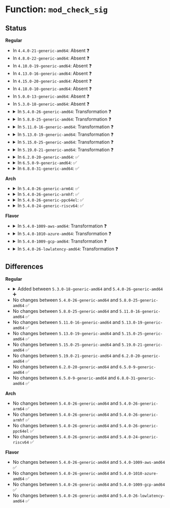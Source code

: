 # Function: <code>mod_check_sig</code>

## Status
<b>Regular</b>
<ul>
<li>
In <code>4.4.0-21-generic-amd64</code>: Absent ❓
</li>
<li>
In <code>4.8.0-22-generic-amd64</code>: Absent ❓
</li>
<li>
In <code>4.10.0-19-generic-amd64</code>: Absent ❓
</li>
<li>
In <code>4.13.0-16-generic-amd64</code>: Absent ❓
</li>
<li>
In <code>4.15.0-20-generic-amd64</code>: Absent ❓
</li>
<li>
In <code>4.18.0-10-generic-amd64</code>: Absent ❓
</li>
<li>
In <code>5.0.0-13-generic-amd64</code>: Absent ❓
</li>
<li>
In <code>5.3.0-18-generic-amd64</code>: Absent ❓
</li>
<li>
<details>
<summary>In <code>5.4.0-26-generic-amd64</code>: Transformation ❓</summary>

```c
int mod_check_sig(const struct module_signature * ms, size_t file_len, const char * name)
```

```json
{
  "name": "mod_check_sig",
  "collision_type": "Unique Global",
  "inline_type": "No",
  "funcs": [
    {
      "addr": 0,
      "name": "mod_check_sig",
      "external": true,
      "loc": "kernel/module_signature.c:21",
      "file": "kernel/module_signature.c",
      "inline": "seen, unknown",
      "caller_inline": [],
      "caller_func": [
        "kernel/module_signing.c:mod_verify_sig",
        "security/integrity/ima/ima_modsig.c:ima_read_modsig"
      ]
    }
  ],
  "symbols": [
    {
      "addr": 18446744071580250924,
      "name": "mod_check_sig.cold",
      "section": ".text",
      "bind": "STB_LOCAL",
      "size": 50
    },
    {
      "addr": 18446744071580250848,
      "name": "mod_check_sig",
      "section": ".text",
      "bind": "STB_GLOBAL",
      "size": 76
    }
  ]
}
```
</details>
</li>
<li>
<details>
<summary>In <code>5.8.0-25-generic-amd64</code>: Transformation ❓</summary>

```c
int mod_check_sig(const struct module_signature * ms, size_t file_len, const char * name)
```

```json
{
  "name": "mod_check_sig",
  "collision_type": "Unique Global",
  "inline_type": "No",
  "funcs": [
    {
      "addr": 0,
      "name": "mod_check_sig",
      "external": true,
      "loc": "kernel/module_signature.c:21",
      "file": "kernel/module_signature.c",
      "inline": "seen, unknown",
      "caller_inline": [],
      "caller_func": [
        "kernel/module_signing.c:mod_verify_sig",
        "security/integrity/ima/ima_modsig.c:ima_read_modsig"
      ]
    }
  ],
  "symbols": [
    {
      "addr": 18446744071580319404,
      "name": "mod_check_sig.cold",
      "section": ".text",
      "bind": "STB_LOCAL",
      "size": 50
    },
    {
      "addr": 18446744071580319328,
      "name": "mod_check_sig",
      "section": ".text",
      "bind": "STB_GLOBAL",
      "size": 76
    }
  ]
}
```
</details>
</li>
<li>
<details>
<summary>In <code>5.11.0-16-generic-amd64</code>: Transformation ❓</summary>

```c
int mod_check_sig(const struct module_signature * ms, size_t file_len, const char * name)
```

```json
{
  "name": "mod_check_sig",
  "collision_type": "Unique Global",
  "inline_type": "No",
  "funcs": [
    {
      "addr": 0,
      "name": "mod_check_sig",
      "external": true,
      "loc": "kernel/module_signature.c:21",
      "file": "kernel/module_signature.c",
      "inline": "seen, unknown",
      "caller_inline": [],
      "caller_func": [
        "kernel/module_signing.c:mod_verify_sig",
        "security/integrity/ima/ima_modsig.c:ima_read_modsig"
      ]
    }
  ],
  "symbols": [
    {
      "addr": 18446744071591314418,
      "name": "mod_check_sig.cold",
      "section": ".text",
      "bind": "STB_LOCAL",
      "size": 50
    },
    {
      "addr": 18446744071580304512,
      "name": "mod_check_sig",
      "section": ".text",
      "bind": "STB_GLOBAL",
      "size": 76
    }
  ]
}
```
</details>
</li>
<li>
<details>
<summary>In <code>5.13.0-19-generic-amd64</code>: Transformation ❓</summary>

```c
int mod_check_sig(const struct module_signature * ms, size_t file_len, const char * name)
```

```json
{
  "name": "mod_check_sig",
  "collision_type": "Unique Global",
  "inline_type": "No",
  "funcs": [
    {
      "addr": 0,
      "name": "mod_check_sig",
      "external": true,
      "loc": "kernel/module_signature.c:21",
      "file": "kernel/module_signature.c",
      "inline": "seen, unknown",
      "caller_inline": [],
      "caller_func": [
        "kernel/module_signing.c:mod_verify_sig",
        "security/integrity/ima/ima_modsig.c:ima_read_modsig"
      ]
    }
  ],
  "symbols": [
    {
      "addr": 18446744071591256851,
      "name": "mod_check_sig.cold",
      "section": ".text",
      "bind": "STB_LOCAL",
      "size": 50
    },
    {
      "addr": 18446744071580308064,
      "name": "mod_check_sig",
      "section": ".text",
      "bind": "STB_GLOBAL",
      "size": 76
    }
  ]
}
```
</details>
</li>
<li>
<details>
<summary>In <code>5.15.0-25-generic-amd64</code>: Transformation ❓</summary>

```c
int mod_check_sig(const struct module_signature * ms, size_t file_len, const char * name)
```

```json
{
  "name": "mod_check_sig",
  "collision_type": "Unique Global",
  "inline_type": "No",
  "funcs": [
    {
      "addr": 0,
      "name": "mod_check_sig",
      "external": true,
      "loc": "kernel/module_signature.c:21",
      "file": "kernel/module_signature.c",
      "inline": "seen, unknown",
      "caller_inline": [],
      "caller_func": [
        "kernel/module_signing.c:mod_verify_sig",
        "security/integrity/ima/ima_modsig.c:ima_read_modsig"
      ]
    }
  ],
  "symbols": [
    {
      "addr": 18446744071592160059,
      "name": "mod_check_sig.cold",
      "section": ".text",
      "bind": "STB_LOCAL",
      "size": 50
    },
    {
      "addr": 18446744071580461440,
      "name": "mod_check_sig",
      "section": ".text",
      "bind": "STB_GLOBAL",
      "size": 76
    }
  ]
}
```
</details>
</li>
<li>
<details>
<summary>In <code>5.19.0-21-generic-amd64</code>: Transformation ❓</summary>

```c
int mod_check_sig(const struct module_signature * ms, size_t file_len, const char * name)
```

```json
{
  "name": "mod_check_sig",
  "collision_type": "Unique Global",
  "inline_type": "No",
  "funcs": [
    {
      "addr": 0,
      "name": "mod_check_sig",
      "external": true,
      "loc": "kernel/module_signature.c:21",
      "file": "kernel/module_signature.c",
      "inline": "seen, unknown",
      "caller_inline": [],
      "caller_func": [
        "kernel/module/signing.c:mod_verify_sig",
        "security/integrity/ima/ima_modsig.c:ima_read_modsig"
      ]
    }
  ],
  "symbols": [
    {
      "addr": 18446744071593933169,
      "name": "mod_check_sig.cold",
      "section": ".text",
      "bind": "STB_LOCAL",
      "size": 50
    },
    {
      "addr": 18446744071580654192,
      "name": "mod_check_sig",
      "section": ".text",
      "bind": "STB_GLOBAL",
      "size": 84
    }
  ]
}
```
</details>
</li>
<li>
<details>
<summary>In <code>6.2.0-20-generic-amd64</code>: ✅</summary>

```c
int mod_check_sig(const struct module_signature * ms, size_t file_len, const char * name)
```

```json
{
  "name": "mod_check_sig",
  "collision_type": "Unique Global",
  "inline_type": "No",
  "funcs": [
    {
      "addr": 18446744071580922032,
      "name": "mod_check_sig",
      "external": true,
      "loc": "kernel/module_signature.c:21",
      "file": "kernel/module_signature.c",
      "inline": "seen, unknown",
      "caller_inline": [],
      "caller_func": [
        "kernel/module/signing.c:mod_verify_sig",
        "security/integrity/ima/ima_modsig.c:ima_read_modsig"
      ]
    }
  ],
  "symbols": [
    {
      "addr": 18446744071580922032,
      "name": "mod_check_sig",
      "section": ".text",
      "bind": "STB_GLOBAL",
      "size": 144
    }
  ]
}
```
</details>
</li>
<li>
<details>
<summary>In <code>6.5.0-9-generic-amd64</code>: ✅</summary>

```c
int mod_check_sig(const struct module_signature * ms, size_t file_len, const char * name)
```

```json
{
  "name": "mod_check_sig",
  "collision_type": "Unique Global",
  "inline_type": "No",
  "funcs": [
    {
      "addr": 18446744071581008976,
      "name": "mod_check_sig",
      "external": true,
      "loc": "kernel/module_signature.c:21",
      "file": "kernel/module_signature.c",
      "inline": "seen, unknown",
      "caller_inline": [],
      "caller_func": [
        "kernel/module/signing.c:mod_verify_sig",
        "security/integrity/ima/ima_modsig.c:ima_read_modsig"
      ]
    }
  ],
  "symbols": [
    {
      "addr": 18446744071581008976,
      "name": "mod_check_sig",
      "section": ".text",
      "bind": "STB_GLOBAL",
      "size": 144
    }
  ]
}
```
</details>
</li>
<li>
<details>
<summary>In <code>6.8.0-31-generic-amd64</code>: ✅</summary>

```c
int mod_check_sig(const struct module_signature * ms, size_t file_len, const char * name)
```

```json
{
  "name": "mod_check_sig",
  "collision_type": "Unique Global",
  "inline_type": "No",
  "funcs": [
    {
      "addr": 18446744071581104848,
      "name": "mod_check_sig",
      "external": true,
      "loc": "kernel/module_signature.c:21",
      "file": "kernel/module_signature.c",
      "inline": "seen, unknown",
      "caller_inline": [],
      "caller_func": [
        "kernel/module/signing.c:mod_verify_sig",
        "security/integrity/ima/ima_modsig.c:ima_read_modsig"
      ]
    }
  ],
  "symbols": [
    {
      "addr": 18446744071581104848,
      "name": "mod_check_sig",
      "section": ".text",
      "bind": "STB_GLOBAL",
      "size": 144
    }
  ]
}
```
</details>
</li>
</ul>
<b>Arch</b>
<ul>
<li>
<details>
<summary>In <code>5.4.0-26-generic-arm64</code>: ✅</summary>

```c
int mod_check_sig(const struct module_signature * ms, size_t file_len, const char * name)
```

```json
{
  "name": "mod_check_sig",
  "collision_type": "Unique Global",
  "inline_type": "No",
  "funcs": [
    {
      "addr": 18446603336491492872,
      "name": "mod_check_sig",
      "external": true,
      "loc": "kernel/module_signature.c:21",
      "file": "kernel/module_signature.c",
      "inline": "seen, unknown",
      "caller_inline": [],
      "caller_func": [
        "kernel/module_signing.c:mod_verify_sig",
        "security/integrity/ima/ima_modsig.c:ima_read_modsig"
      ]
    }
  ],
  "symbols": [
    {
      "addr": 18446603336491492872,
      "name": "mod_check_sig",
      "section": ".text",
      "bind": "STB_GLOBAL",
      "size": 164
    }
  ]
}
```
</details>
</li>
<li>
<details>
<summary>In <code>5.4.0-26-generic-armhf</code>: ✅</summary>

```c
int mod_check_sig(const struct module_signature * ms, size_t file_len, const char * name)
```

```json
{
  "name": "mod_check_sig",
  "collision_type": "Unique Global",
  "inline_type": "No",
  "funcs": [
    {
      "addr": 3225474432,
      "name": "mod_check_sig",
      "external": true,
      "loc": "kernel/module_signature.c:21",
      "file": "kernel/module_signature.c",
      "inline": "seen, unknown",
      "caller_inline": [],
      "caller_func": [
        "kernel/module_signing.c:mod_verify_sig",
        "security/integrity/ima/ima_modsig.c:ima_read_modsig"
      ]
    }
  ],
  "symbols": [
    {
      "addr": 3225474432,
      "name": "mod_check_sig",
      "section": ".text",
      "bind": "STB_GLOBAL",
      "size": 144
    }
  ]
}
```
</details>
</li>
<li>
<details>
<summary>In <code>5.4.0-26-generic-ppc64el</code>: ✅</summary>

```c
int mod_check_sig(const struct module_signature * ms, size_t file_len, const char * name)
```

```json
{
  "name": "mod_check_sig",
  "collision_type": "Unique Global",
  "inline_type": "No",
  "funcs": [
    {
      "addr": 13835058055284450112,
      "name": "mod_check_sig",
      "external": true,
      "loc": "kernel/module_signature.c:21",
      "file": "kernel/module_signature.c",
      "inline": "seen, unknown",
      "caller_inline": [],
      "caller_func": [
        "kernel/module_signing.c:mod_verify_sig",
        "security/integrity/ima/ima_modsig.c:ima_read_modsig"
      ]
    }
  ],
  "symbols": [
    {
      "addr": 13835058055284450112,
      "name": "mod_check_sig",
      "section": ".text",
      "bind": "STB_GLOBAL",
      "size": 208
    }
  ]
}
```
</details>
</li>
<li>
<details>
<summary>In <code>5.4.0-24-generic-riscv64</code>: ✅</summary>

```c
int mod_check_sig(const struct module_signature * ms, size_t file_len, const char * name)
```

```json
{
  "name": "mod_check_sig",
  "collision_type": "Unique Global",
  "inline_type": "No",
  "funcs": [
    {
      "addr": 18446743936271936346,
      "name": "mod_check_sig",
      "external": true,
      "loc": "kernel/module_signature.c:21",
      "file": "kernel/module_signature.c",
      "inline": "seen, unknown",
      "caller_inline": [],
      "caller_func": [
        "kernel/module_signing.c:mod_verify_sig",
        "security/integrity/ima/ima_modsig.c:ima_read_modsig"
      ]
    }
  ],
  "symbols": [
    {
      "addr": 18446743936271936346,
      "name": "mod_check_sig",
      "section": ".text",
      "bind": "STB_GLOBAL",
      "size": 176
    }
  ]
}
```
</details>
</li>
</ul>
<b>Flavor</b>
<ul>
<li>
<details>
<summary>In <code>5.4.0-1009-aws-amd64</code>: Transformation ❓</summary>

```c
int mod_check_sig(const struct module_signature * ms, size_t file_len, const char * name)
```

```json
{
  "name": "mod_check_sig",
  "collision_type": "Unique Global",
  "inline_type": "No",
  "funcs": [
    {
      "addr": 0,
      "name": "mod_check_sig",
      "external": true,
      "loc": "kernel/module_signature.c:21",
      "file": "kernel/module_signature.c",
      "inline": "seen, unknown",
      "caller_inline": [],
      "caller_func": [
        "kernel/module_signing.c:mod_verify_sig",
        "security/integrity/ima/ima_modsig.c:ima_read_modsig"
      ]
    }
  ],
  "symbols": [
    {
      "addr": 18446744071580219724,
      "name": "mod_check_sig.cold",
      "section": ".text",
      "bind": "STB_LOCAL",
      "size": 50
    },
    {
      "addr": 18446744071580219648,
      "name": "mod_check_sig",
      "section": ".text",
      "bind": "STB_GLOBAL",
      "size": 76
    }
  ]
}
```
</details>
</li>
<li>
<details>
<summary>In <code>5.4.0-1010-azure-amd64</code>: Transformation ❓</summary>

```c
int mod_check_sig(const struct module_signature * ms, size_t file_len, const char * name)
```

```json
{
  "name": "mod_check_sig",
  "collision_type": "Unique Global",
  "inline_type": "No",
  "funcs": [
    {
      "addr": 0,
      "name": "mod_check_sig",
      "external": true,
      "loc": "kernel/module_signature.c:21",
      "file": "kernel/module_signature.c",
      "inline": "seen, unknown",
      "caller_inline": [],
      "caller_func": [
        "kernel/module_signing.c:mod_verify_sig",
        "security/integrity/ima/ima_modsig.c:ima_read_modsig"
      ]
    }
  ],
  "symbols": [
    {
      "addr": 18446744071580167164,
      "name": "mod_check_sig.cold",
      "section": ".text",
      "bind": "STB_LOCAL",
      "size": 50
    },
    {
      "addr": 18446744071580167088,
      "name": "mod_check_sig",
      "section": ".text",
      "bind": "STB_GLOBAL",
      "size": 76
    }
  ]
}
```
</details>
</li>
<li>
<details>
<summary>In <code>5.4.0-1009-gcp-amd64</code>: Transformation ❓</summary>

```c
int mod_check_sig(const struct module_signature * ms, size_t file_len, const char * name)
```

```json
{
  "name": "mod_check_sig",
  "collision_type": "Unique Global",
  "inline_type": "No",
  "funcs": [
    {
      "addr": 0,
      "name": "mod_check_sig",
      "external": true,
      "loc": "kernel/module_signature.c:21",
      "file": "kernel/module_signature.c",
      "inline": "seen, unknown",
      "caller_inline": [],
      "caller_func": [
        "kernel/module_signing.c:mod_verify_sig",
        "security/integrity/ima/ima_modsig.c:ima_read_modsig"
      ]
    }
  ],
  "symbols": [
    {
      "addr": 18446744071580211196,
      "name": "mod_check_sig.cold",
      "section": ".text",
      "bind": "STB_LOCAL",
      "size": 50
    },
    {
      "addr": 18446744071580211120,
      "name": "mod_check_sig",
      "section": ".text",
      "bind": "STB_GLOBAL",
      "size": 76
    }
  ]
}
```
</details>
</li>
<li>
<details>
<summary>In <code>5.4.0-26-lowlatency-amd64</code>: Transformation ❓</summary>

```c
int mod_check_sig(const struct module_signature * ms, size_t file_len, const char * name)
```

```json
{
  "name": "mod_check_sig",
  "collision_type": "Unique Global",
  "inline_type": "No",
  "funcs": [
    {
      "addr": 0,
      "name": "mod_check_sig",
      "external": true,
      "loc": "kernel/module_signature.c:21",
      "file": "kernel/module_signature.c",
      "inline": "seen, unknown",
      "caller_inline": [],
      "caller_func": [
        "kernel/module_signing.c:mod_verify_sig",
        "security/integrity/ima/ima_modsig.c:ima_read_modsig"
      ]
    }
  ],
  "symbols": [
    {
      "addr": 18446744071580263900,
      "name": "mod_check_sig.cold",
      "section": ".text",
      "bind": "STB_LOCAL",
      "size": 50
    },
    {
      "addr": 18446744071580263824,
      "name": "mod_check_sig",
      "section": ".text",
      "bind": "STB_GLOBAL",
      "size": 76
    }
  ]
}
```
</details>
</li>
</ul>

## Differences
<b>Regular</b>
<ul>
<li>
<details>
<summary>Added between <code>5.3.0-18-generic-amd64</code> and <code>5.4.0-26-generic-amd64</code> ➕</summary>

```c
int mod_check_sig(const struct module_signature * ms, size_t file_len, const char * name)
```
</details>
</li>
<li>
No changes between <code>5.4.0-26-generic-amd64</code> and <code>5.8.0-25-generic-amd64</code> ✅
</li>
<li>
No changes between <code>5.8.0-25-generic-amd64</code> and <code>5.11.0-16-generic-amd64</code> ✅
</li>
<li>
No changes between <code>5.11.0-16-generic-amd64</code> and <code>5.13.0-19-generic-amd64</code> ✅
</li>
<li>
No changes between <code>5.13.0-19-generic-amd64</code> and <code>5.15.0-25-generic-amd64</code> ✅
</li>
<li>
No changes between <code>5.15.0-25-generic-amd64</code> and <code>5.19.0-21-generic-amd64</code> ✅
</li>
<li>
No changes between <code>5.19.0-21-generic-amd64</code> and <code>6.2.0-20-generic-amd64</code> ✅
</li>
<li>
No changes between <code>6.2.0-20-generic-amd64</code> and <code>6.5.0-9-generic-amd64</code> ✅
</li>
<li>
No changes between <code>6.5.0-9-generic-amd64</code> and <code>6.8.0-31-generic-amd64</code> ✅
</li>
</ul>
<b>Arch</b>
<ul>
<li>
No changes between <code>5.4.0-26-generic-amd64</code> and <code>5.4.0-26-generic-arm64</code> ✅
</li>
<li>
No changes between <code>5.4.0-26-generic-amd64</code> and <code>5.4.0-26-generic-armhf</code> ✅
</li>
<li>
No changes between <code>5.4.0-26-generic-amd64</code> and <code>5.4.0-26-generic-ppc64el</code> ✅
</li>
<li>
No changes between <code>5.4.0-26-generic-amd64</code> and <code>5.4.0-24-generic-riscv64</code> ✅
</li>
</ul>
<b>Flavor</b>
<ul>
<li>
No changes between <code>5.4.0-26-generic-amd64</code> and <code>5.4.0-1009-aws-amd64</code> ✅
</li>
<li>
No changes between <code>5.4.0-26-generic-amd64</code> and <code>5.4.0-1010-azure-amd64</code> ✅
</li>
<li>
No changes between <code>5.4.0-26-generic-amd64</code> and <code>5.4.0-1009-gcp-amd64</code> ✅
</li>
<li>
No changes between <code>5.4.0-26-generic-amd64</code> and <code>5.4.0-26-lowlatency-amd64</code> ✅
</li>
</ul>
